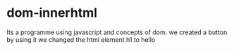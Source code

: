# dom-innerhtml
Its a programme using javascript and concepts of dom. we created a button by using it we changed the html element h1 to hello 
